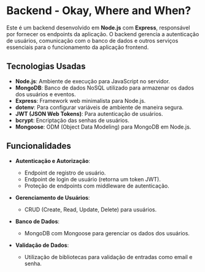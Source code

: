 # Backend - Okay, Where and When?

Este é um backend desenvolvido em **Node.js** com **Express**, responsável por fornecer os endpoints da aplicação. O backend gerencia a autenticação de usuários, comunicação com o banco de dados e outros serviços essenciais para o funcionamento da aplicação frontend.

## Tecnologias Usadas

- **Node.js**: Ambiente de execução para JavaScript no servidor.
- **MongoDB**: Banco de dados NoSQL utilizado para armazenar os dados dos usuários e eventos.
- **Express**: Framework web minimalista para Node.js.
- **dotenv**: Para configurar variáveis de ambiente de maneira segura.
- **JWT (JSON Web Tokens)**: Para autenticação de usuários.
- **bcrypt**: Encriptação das senhas de usuários.
- **Mongoose**: ODM (Object Data Modeling) para MongoDB em Node.js.

## Funcionalidades

- **Autenticação e Autorização**:
  - Endpoint de registro de usuário.
  - Endpoint de login de usuário (retorna um token JWT).
  - Proteção de endpoints com middleware de autenticação.
  
- **Gerenciamento de Usuários**:
  - CRUD (Create, Read, Update, Delete) para usuários.
  
- **Banco de Dados**:
  - MongoDB com Mongoose para gerenciar os dados dos usuários.

- **Validação de Dados**:
  - Utilização de bibliotecas para validação de entradas como email e senha.